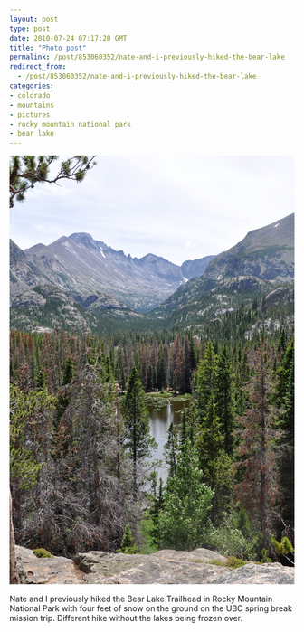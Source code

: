 ```yaml
---
layout: post
type: post
date: 2010-07-24 07:17:20 GMT
title: "Photo post"
permalink: /post/853060352/nate-and-i-previously-hiked-the-bear-lake
redirect_from: 
  - /post/853060352/nate-and-i-previously-hiked-the-bear-lake
categories:
- colorado
- mountains
- pictures
- rocky mountain national park
- bear lake
---
```

![](/assets/images/tumblr_l61w8xvsq01qb098no1_1280.jpg)

Nate and I previously hiked the Bear Lake Trailhead in Rocky Mountain National Park with  four feet of snow on the ground on the UBC spring break mission trip. Different hike without the lakes being frozen over.